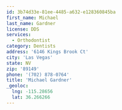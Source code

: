 ```yaml
---
id: 3b74d33e-81ee-4485-a632-e128360845ba
first_name: Michael
last_name: Gardner
license: DDS
services:
  - Orthodontist
category: Dentists
address: '6146 Kings Brook Ct'
city: 'Las Vegas'
state: NV
zip: '89149'
phone: '(702) 878-0764'
title: 'Michael Gardner'
_geoloc:
  lng: -115.28656
  lat: 36.266266
---
```

